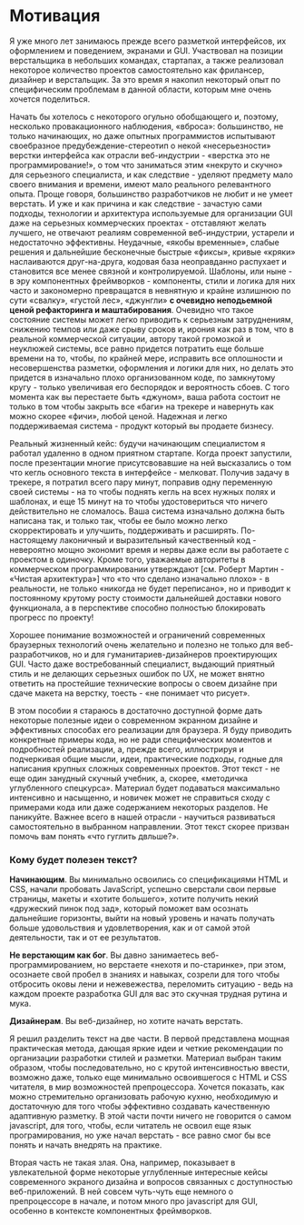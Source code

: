 # Мотивация

Я уже много лет занимаюсь прежде всего разметкой интерфейсов, их оформлением и поведением, экранами и GUI. Участвовал на позиции верстальщика в небольших командах, стартапах, а также реализовал некоторое количество проектов самостоятельно как фрилансер, дизайнер и верстальщик. За это время я накопил некоторый опыт по специфическим проблемам в данной области, которым мне очень хочется поделиться.

Начать бы хотелось с некоторого огульно обобщающего и, поэтому, несколько провакационного наблюдения, «вброса»: большинство, не только начинающих, но даже опытных программистов испытывают своебразное предубеждение-стереотип о некой «несерьезности» верстки интерфейса как отрасли веб-индустрии - «верстка это не программирование!», о том что заниматься этим «некруто и скучно» для серьезного специалиста, и как следствие - уделяют предмету мало своего внимания и времени, имеют мало реального релевантного опыта. Проще говоря, большинство разработчиков не любит и не умеет верстать. И уже и как причина и как следствие - зачастую сами подходы, технологии и архитектура используемые для организации GUI даже на серьезных коммерческих проектах - отставляют желать лучшего, не отвечают реалиям современной веб-индустрии, устарели и недостаточно эффективны. Неудачные, «якобы временные», слабые решения и дальнейшие бесконечные быстрые «фиксы», кривые «кряки» наслаиваются друг-на-друга, кодовая база неоправданно распухает и становится все менее связной и контролируемой. Шаблоны, или ныне - в эру компонентных фреймворков - компоненты, стили и логика для них часто и закономерно превращатся в невнятную и крайне излишнюю по сути «свалку», «густой лес», «джунгли» **с очевидно неподьемной ценой рефакторинга и маштабирования**. Очевидно что такое состояние системы может легко приводить к серьезным затруднениям, снижению темпов или даже срыву сроков и, ирония как раз в том, что в реальной коммерческой ситуации, автору такой громозкой и неуклюжей системы, все равно придется потратить еще больше времени на то, чтобы, по крайней мере, исправить все оплошности и несовершенства разметки, оформления и логики для них, но делать это придется в изначально плохо организованном коде, по замкнутому кругу - только увеличивая его беспорядок и вероятность сбоев. С того момента как вы перестаете быть «джуном», ваша работа состоит не только в том чтобы закрыть все «баги» на трекере и навернуть как можно скорее «фичи», любой ценой. Надежная и легко поддерживаемая система - продукт который вы продаете бизнесу.

Реальный жизненный кейс: будучи начинающим специалистом я работал удаленно в одном приятном стартапе. Когда проект запустили, после презентации многие присутсвовавшие на ней высказались о том что кегль основного текста в интерфейсе - мелковат. Получив задачу в трекере, я потратил всего пару минут, поправив одну переменную своей системы - на то чтобы поднять кегль на всех нужных полях и шаблонах, и еще 15 минут на то чтобы удостовериться что ничего действительно не сломалось. Ваша система изначально должна быть написана так, и только так, чтобы ее было можно легко скорректировать и улучшить, поддерживать и расширять. По-настоящему лаконичный и выразительный качественный код - невероятно мощно экономит время и нервы даже если вы работаете с проектом в одиночку. Кроме того, уважаемые авторитеты в коммерческом программировании утверждают [см. Роберт Мартин - «Чистая архитектура»] что «то что сделано изначально плохо» - в реальности, не только «никогда не будет переписано», но и приводит к постоянному крутому росту стоимости дальнейшей доставки нового функционала, а в перспективе способно полностью блокировать прогресс по проекту!

Хорошее понимание возможностей и ограничений современных браузерных технологий очень желательно и полезно не только для веб-разработчиков, но и для гуманитариев-дизайнеров проектирующих GUI. Часто даже востребованный специалист, выдающий приятный стиль и не делающих серьезных ошибок по UХ, не может внятно ответить на простейшие технические вопросы о своем дизайне при сдаче макета на верстку, тоесть - «не понимает что рисует».

В этом пособии я стараюсь в достаточно доступной форме дать некоторые полезные идеи о современном экранном дизайне и эффективных способах его реализации для браузера. Я буду приводить конкретные примеры кода, но не ради специфических моментов и подробностей реализации, а, прежде всего, иллюстрируя и подчеркивая общие мысли, идеи, практические подходы, годные для написания крупных сложных современных проектов. Этот текст - не еще один занудный скучный учебник, а, скорее, «методичка углубленного спецкурса». Материал будет подаваться максимально интенсивно и насыщенно, и новичек может не справиться сходу с примерами кода или даже содержанием некоторых разделов. Не паникуйте. Важнее всего в нашей отрасли - научиться развиваться самостоятельно в выбранном направлении. Этот текст скорее призван помочь вам понять «что гуглить двльше?».

### Кому будет полезен текст?

**Начинающим**. Вы минимально освоились со спецификациями HTML и CSS, начали пробовать JavaScript, успешно сверстали свои первые страницы, макеты и «хотите большего», хотите получить некий «дружеский пинок под зад», который поможет вам осознать дальнейшие горизонты, выйти на новый уровень и начать получать больше удовольствия и удовлетворения, как и от самой этой деятельности, так и от ее результатов.

**Не верстающим как бог**. Вы давно занимаетесь веб-программированием, но верстаете «нехотя и по-старинке», при этом, осознаете свой пробел в знаниях и навыках, созрели для того чтобы отбросить оковы лени и нежевежества, переломить ситуацию - ведь на каждом проекте разработка GUI для вас это скучная трудная рутина и мука.

**Дизайнерам**. Вы веб-дизайнер, но хотите начать верстать.

Я решил разделить текст на две части. В первой представлена мощная практическая метода, дающая яркие идеи и четкие рекомендации по организации разработки стилей и разметки. Материал выбран таким образом, чтобы последовательно, но с крутой интенсивностью ввести, возможно даже, только еще минимально освоившегося с HTML и CSS читателя, в мир возможностей препроцессора. Хочется показать, как можно стремительно организовать рабочую кухню, необходимую и достаточную для того чтобы эффективно создавать качественную адаптивную разметку. В этой части почти ничего не говорится о самом javascript, для того, чтобы, если читатель не освоил еще язык програмирования, но уже начал верстать - все равно смог бы все понять и начать внедрять на практике.

Вторая часть не такая злая. Она, например, показывает в увлекательной форме некоторые углубленные интересные кейсы современного экраного дизайна и вопросов связанных с доступностью веб-приложений. В ней совсем чуть-чуть еще немного о препроцессоре в начале, и потом много про javascript для GUI, особенно в контексте компонентных фреймворков.